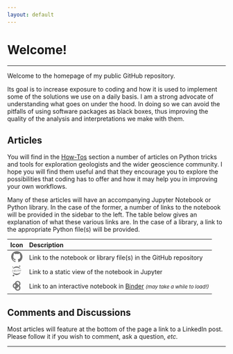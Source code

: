 ```yaml
---
layout: default
---
```


# Welcome!

---

Welcome to the homepage of my public GitHub repository.

Its goal is to increase exposure to coding and how it is used to implement some of the solutions we use on a daily basis. I am a strong advocate of understanding what goes on under the hood. In doing so we can avoid the pitfalls of using software packages as black boxes, thus improving the quality of the analysis and interpretations we make with them.

## Articles

You will find in the [How-Tos](./posts) section a number of articles on Python tricks and tools for exploration geologists and the wider geoscience community. I hope you will find them useful and that they encourage you to explore the possibilities that coding has to offer and how it may help you in improving your own workflows. 

Many of these articles will have an accompanying Jupyter Notebook or Python library. In the case of the former, a number of links to the notebook will be provided in the sidebar to the left. The table below gives an explanation of what these various links are. In the case of a library, a link to the appropriate Python file(s) will be provided.

|Icon|Description|
|:--:|:---|
|<img src="./assets/logos/github_bw.png" alt="GitHub" height="25" />|Link to the notebook or library file(s) in the GitHub repository|
|<img src="./assets/logos/jupyter_bw.png" alt="Jupyter" height="25" />|Link to a static view of the notebook in Jupyter|
|<img src="./assets/logos/binder_bw.png" alt="Binder" height="25" />|Link to an interactive notebook in [Binder](https://mybinder.org) <small>_(may take a while to load!)_</small>|

## Comments and Discussions

Most articles will feature at the bottom of the page a link to a LinkedIn post. Please follow it if you wish to comment, ask a question, _etc._

---

